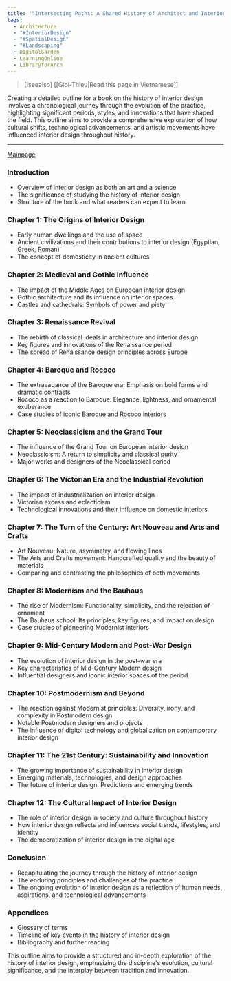 ```yaml
---
title: '"Intersecting Paths: A Shared History of Architect and Interior Design"'
tags:
  - Architecture
  - "#InteriorDesign"
  - "#SpatialDesign"
  - "#Landscaping"
  - DigitalGarden
  - LearningOnline
  - LibraryforArch
---
```

>[!seealso] [[Gioi-Thieu|Read this page in Vietnamese]]

Creating a detailed outline for a book on the history of interior design involves a chronological journey through the evolution of the practice, highlighting significant periods, styles, and innovations that have shaped the field. This outline aims to provide a comprehensive exploration of how cultural shifts, technological advancements, and artistic movements have influenced interior design throughout history.

---
[Mainpage](Intro)
### Introduction
- Overview of interior design as both an art and a science
- The significance of studying the history of interior design
- Structure of the book and what readers can expect to learn

### Chapter 1: The Origins of Interior Design
- Early human dwellings and the use of space
- Ancient civilizations and their contributions to interior design (Egyptian, Greek, Roman)
- The concept of domesticity in ancient cultures

### Chapter 2: Medieval and Gothic Influence
- The impact of the Middle Ages on European interior design
- Gothic architecture and its influence on interior spaces
- Castles and cathedrals: Symbols of power and piety

### Chapter 3: Renaissance Revival
- The rebirth of classical ideals in architecture and interior design
- Key figures and innovations of the Renaissance period
- The spread of Renaissance design principles across Europe

### Chapter 4: Baroque and Rococo
- The extravagance of the Baroque era: Emphasis on bold forms and dramatic contrasts
- Rococo as a reaction to Baroque: Elegance, lightness, and ornamental exuberance
- Case studies of iconic Baroque and Rococo interiors

### Chapter 5: Neoclassicism and the Grand Tour
- The influence of the Grand Tour on European interior design
- Neoclassicism: A return to simplicity and classical purity
- Major works and designers of the Neoclassical period

### Chapter 6: The Victorian Era and the Industrial Revolution
- The impact of industrialization on interior design
- Victorian excess and eclecticism
- Technological innovations and their influence on domestic interiors

### Chapter 7: The Turn of the Century: Art Nouveau and Arts and Crafts
- Art Nouveau: Nature, asymmetry, and flowing lines
- The Arts and Crafts movement: Handcrafted quality and the beauty of materials
- Comparing and contrasting the philosophies of both movements

### Chapter 8: Modernism and the Bauhaus
- The rise of Modernism: Functionality, simplicity, and the rejection of ornament
- The Bauhaus school: Its principles, key figures, and impact on design
- Case studies of pioneering Modernist interiors

### Chapter 9: Mid-Century Modern and Post-War Design
- The evolution of interior design in the post-war era
- Key characteristics of Mid-Century Modern design
- Influential designers and iconic interior spaces of the period

### Chapter 10: Postmodernism and Beyond
- The reaction against Modernist principles: Diversity, irony, and complexity in Postmodern design
- Notable Postmodern designers and projects
- The influence of digital technology and globalization on contemporary interior design

### Chapter 11: The 21st Century: Sustainability and Innovation
- The growing importance of sustainability in interior design
- Emerging materials, technologies, and design approaches
- The future of interior design: Predictions and emerging trends

### Chapter 12: The Cultural Impact of Interior Design
- The role of interior design in society and culture throughout history
- How interior design reflects and influences social trends, lifestyles, and identity
- The democratization of interior design in the digital age

### Conclusion
- Recapitulating the journey through the history of interior design
- The enduring principles and challenges of the practice
- The ongoing evolution of interior design as a reflection of human needs, aspirations, and technological advancements

### Appendices
- Glossary of terms
- Timeline of key events in the history of interior design
- Bibliography and further reading

This outline aims to provide a structured and in-depth exploration of the history of interior design, emphasizing the discipline's evolution, cultural significance, and the interplay between tradition and innovation.